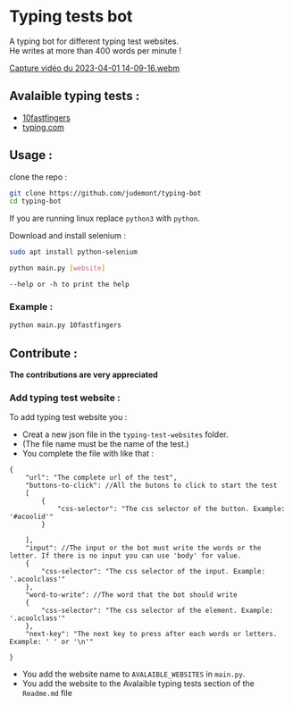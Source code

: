 # Typing tests bot
A typing bot for different typing test websites.
<br>
He writes at more than 400 words per minute !

[Capture vidéo du 2023-04-01 14-09-16.webm](https://user-images.githubusercontent.com/96385330/229289271-99cd5867-789e-412a-bbfd-22e8496ed651.webm)

## Avalaible typing tests :
- [10fastfingers](https://10fastfingers.com)
- [typing.com](https://typing.com)

## Usage :
clone the repo :
```bash
git clone https://github.com/judemont/typing-bot
cd typing-bot
```
 If you are running linux replace `python3` with `python`.

Download and install selenium :
```bash
sudo apt install python-selenium
```
```bash
python main.py [website]
```
`--help or -h to print the help`
### Example :
```bash
python main.py 10fastfingers
```
## Contribute :
<b>The contributions are very appreciated</b>
### Add typing test website :
To add typing test website you :
- Creat a new json file in the `typing-test-websites` folder. 
- (The file name must be the name of the test.)
- You complete the file with like that : 

```jsonc
{
    "url": "The complete url of the test",
    "buttons-to-click": //All the butons to click to start the test
    [
        {
            "css-selector": "The css selector of the button. Example: '#acoolid'" 
        }
        
    ],
    "input": //The input or the bot must write the words or the letter. If there is no input you can use 'body' for value.
    {
        "css-selector": "The css selector of the input. Example: '.acoolclass'" 
    },
    "word-to-write": //The word that the bot should write
    {
        "css-selector": "The css selector of the element. Example: '.acoolclass'" 
    }, 
    "next-key": "The next key to press after each words or letters. Example: ' ' or '\n'"

}
```
- You add the website name to `AVALAIBLE_WEBSITES` in `main.py`.
- You add the website to the Avalaible typing tests section of the `Readme.md` file
